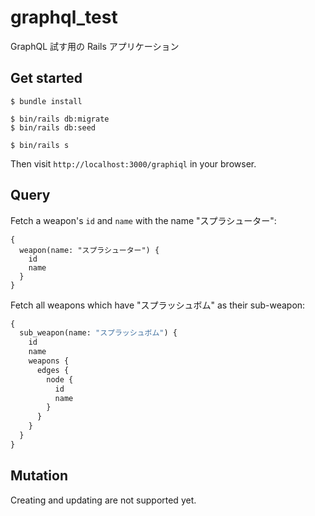# graphql_test

GraphQL 試す用の Rails アプリケーション

## Get started

```
$ bundle install
```

```
$ bin/rails db:migrate
$ bin/rails db:seed
```

```
$ bin/rails s
```

Then visit `http://localhost:3000/graphiql` in your browser.

## Query

Fetch a weapon's `id` and `name` with the name "スプラシューター":

```
{
  weapon(name: "スプラシューター") {
    id
    name
  }
}
```


Fetch all weapons which have "スプラッシュボム" as their sub-weapon:

```graphql
{
  sub_weapon(name: "スプラッシュボム") {
    id
    name
    weapons {
      edges {
        node {
          id
          name
        }
      }
    }
  }
}
```

## Mutation

Creating and updating are not supported yet.
